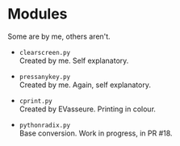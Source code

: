 # Modules
Some are by me, others aren't.

-  `clearscreen.py `  
Created by me. Self explanatory.

-  `pressanykey.py `  
Created by me. Again, self explanatory.

-  `cprint.py `  
Created by EVasseure. Printing in colour.

-  `pythonradix.py `  
Base conversion. Work in progress, in PR #18.
